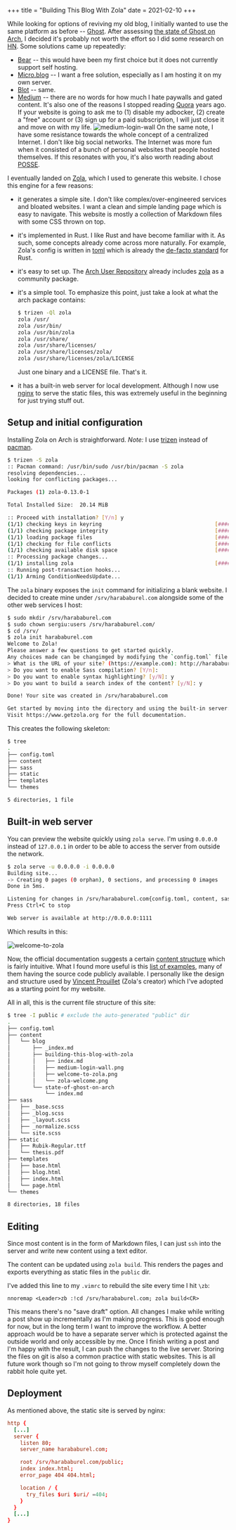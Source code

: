 +++
title = "Building This Blog With Zola"
date = 2021-02-10
+++

While looking for options of reviving my old blog, I initially wanted to use the same platform as before -- [Ghost](https://ghost.org/). After assessing [the state of Ghost on Arch](http://harababurel.com/blog/state-of-ghost-on-arch), I decided it's probably not worth the effort so I did some research on [HN](http://news.ycombinator.com/). Some solutions came up repeatedly:

* [Bear](https://bearblog.dev) -- this would have been my first choice but it does not currently support self hosting.
* [Micro.blog](https://micro.blog/) -- I want a free solution, especially as I am hosting it on my own server.
* [Blot](https://blot.im/) -- same.
* [Medium](https://medium.com/) -- there are no words for how much I hate paywalls and gated content. It's also one of the reasons I stopped reading [Quora](https://quora.com) years ago. If your website is going to ask me to (1) disable my adbocker, (2) create a "free" account or (3) sign up for a paid subscription, I will just close it and move on with my life.
  ![medium-login-wall](medium-login-wall.png)
  On the same note, I have some resistance towards the whole concept of a centralized Internet. I don't like big social networks. The Internet was more fun when it consisted of a bunch of personal websites that people hosted themselves. If this resonates with you, it's also worth reading about [POSSE](https://indieweb.org/POSSE).

I eventually landed on [Zola](https://www.getzola.org/), which I used to generate this website. I chose this engine for a few reasons:

* it generates a simple site. I don't like complex/over-engineered services and bloated websites. I want a clean and simple landing page which is easy to navigate. This website is mostly a collection of Markdown files with some CSS thrown on top.

* it's implemented in Rust. I like Rust and have become familiar with it. As such, some concepts already come across more naturally. For example, Zola's config is written in [toml](https://www.getzola.org/documentation/getting-started/configuration/) which is already the [de-facto standard](https://doc.rust-lang.org/cargo/reference/manifest.html) for Rust.

* it's easy to set up. The [Arch User Repository](https://aur.archlinux.org/) already includes [zola](https://archlinux.org/packages/community/x86_64/zola/) as a community package.

* it's a simple tool. To emphasize this point, just take a look at what the arch package contains:

  ```bash
  $ trizen -Ql zola
  zola /usr/
  zola /usr/bin/
  zola /usr/bin/zola
  zola /usr/share/
  zola /usr/share/licenses/
  zola /usr/share/licenses/zola/
  zola /usr/share/licenses/zola/LICENSE
  ```

  Just one binary and a LICENSE file. That's it.

* it has a built-in web server for local development. Although I now use [nginx](https://www.nginx.com/) to serve the static files, this was extremely useful in the beginning for just trying stuff out.




## Setup and initial configuration

Installing Zola on Arch is straightforward. _Note:_ I use [trizen](https://github.com/trizen/trizen) instead of [pacman](https://wiki.archlinux.org/index.php/pacman).

```bash
$ trizen -S zola
:: Pacman command: /usr/bin/sudo /usr/bin/pacman -S zola
resolving dependencies...
looking for conflicting packages...

Packages (1) zola-0.13.0-1

Total Installed Size:  20.14 MiB

:: Proceed with installation? [Y/n] y
(1/1) checking keys in keyring                                    [####################################] 100%
(1/1) checking package integrity                                  [####################################] 100%
(1/1) loading package files                                       [####################################] 100%
(1/1) checking for file conflicts                                 [####################################] 100%
(1/1) checking available disk space                               [####################################] 100%
:: Processing package changes...
(1/1) installing zola                                             [####################################] 100%
:: Running post-transaction hooks...
(1/1) Arming ConditionNeedsUpdate...
```

The `zola` binary exposes the `init` command for initializing a blank website. I decided to create mine under `/srv/harababurel.com` alongside some of the other web services I host:

```bash
$ sudo mkdir /srv/harababurel.com
$ sudo chown sergiu:users /srv/harababurel.com/
$ cd /srv/
$ zola init harababurel.com
Welcome to Zola!
Please answer a few questions to get started quickly.
Any choices made can be changimged by modifying the `config.toml` file later.
> What is the URL of your site? (https://example.com): http://harababurel.com
> Do you want to enable Sass compilation? [Y/n]:
> Do you want to enable syntax highlighting? [y/N]: y
> Do you want to build a search index of the content? [y/N]: y

Done! Your site was created in /srv/harababurel.com

Get started by moving into the directory and using the built-in server: `zola serve`
Visit https://www.getzola.org for the full documentation.
```

This creates the following skeleton:

```bash
$ tree
.
├── config.toml
├── content
├── sass
├── static
├── templates
└── themes

5 directories, 1 file
```


## Built-in web server

You can preview the website quickly using `zola serve`. I'm using `0.0.0.0` instead of `127.0.0.1` in order to be able to access the server from outside the network.

```bash
$ zola serve -u 0.0.0.0 -i 0.0.0.0
Building site...
-> Creating 0 pages (0 orphan), 0 sections, and processing 0 images
Done in 5ms.

Listening for changes in /srv/harababurel.com{config.toml, content, sass, static, templates}
Press Ctrl+C to stop

Web server is available at http://0.0.0.0:1111
```

Which results in this:

![welcome-to-zola](welcome-to-zola.png)

Now, the official documentation suggests a certain [content structure](https://www.getzola.org/documentation/content/overview/) which is fairly intuitive. What I found more useful is this [list of examples](https://github.com/getzola/zola/blob/master/EXAMPLES.md), many of them having the source code publicly available. I personally like the design and structure used by [Vincent Prouillet](https://www.vincentprouillet.com/) (Zola's creator) which I've adopted as a starting point for my website.

All in all, this is the current file structure of this site:

```bash
$ tree -I public # exclude the auto-generated "public" dir
.
├── config.toml
├── content
│   └── blog
│       ├── _index.md
│       ├── building-this-blog-with-zola
│       │   ├── index.md
│       │   ├── medium-login-wall.png
│       │   ├── welcome-to-zola.png
│       │   └── zola-welcome.png
│       └── state-of-ghost-on-arch
│           └── index.md
├── sass
│   ├── _base.scss
│   ├── _blog.scss
│   ├── _layout.scss
│   ├── _normalize.scss
│   └── site.scss
├── static
│   ├── Rubik-Regular.ttf
│   └── thesis.pdf
├── templates
│   ├── base.html
│   ├── blog.html
│   ├── index.html
│   └── page.html
└── themes

8 directories, 18 files
```

## Editing

Since most content is in the form of Markdown files, I can just `ssh` into the server and write new content using a text editor.

The content can be updated using `zola build`. This renders the pages and exports everything as static files in the `public` dir.

I've added this line to my `.vimrc` to rebuild the site every time I hit `\zb`:

```vim
nnoremap <Leader>zb :!cd /srv/harababurel.com; zola build<CR>
```

This means there's no "save draft" option. All changes I make while writing a post show up incrementally as I'm making progress. This is good enough for now, but in the long term I want to improve the workflow. A better approach would be to have a separate server which is protected against the outside world and only accessible by me. Once I finish writing a post and I'm happy with the result, I can push the changes to the live server. Storing the files on git is also a common practice with static websites. This is all future work though so I'm not going to throw myself completely down the rabbit hole quite yet.

## Deployment

As mentioned above, the static site is served by nginx:


```conf
http {
  [...]
  server {
    listen 80;
    server_name harababurel.com;

    root /srv/harababurel.com/public;
    index index.html;
    error_page 404 404.html;

    location / {
      try_files $uri $uri/ =404;
    }
  }
  [...]
}
```
